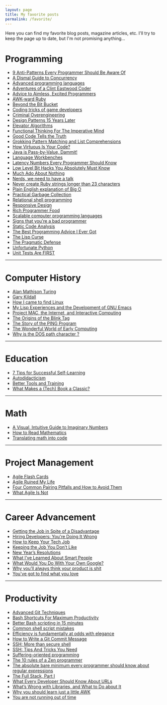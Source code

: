 ```yaml
---
layout: page
title: My favorite posts
permalink: /favorite/
---
```


Here you can find my favorite blog posts, magazine articles, etc. I'll try to keep the page up to date, but I'm not promising anything...

# Programming
* [9 Anti-Patterns Every Programmer Should Be Aware Of][antipatterns]
* [A Dismal Guide to Concurrency][dismal]
* [Advanced programming languages][advanced]
* [Adventures of a Clint Eastwood Coder][clint]
* [Advice to Aimless, Excited Programmers][aimless]
* [AWK-ward Ruby][awkward]
* [Beyond the Bit Bucket][bucket]
* [Coding tricks of game developers][tricks]
* [Criminal Overengineering][criminal]
* [Design Patterns 15 Years Later][patterns]
* [Elevator Algorithms][elevator]
* [Functional Thinking For The Imperative Mind][functional]
* [Good Code Tells the Truth][good]
* [Grokking Pattern Matching and List Comprehensions][pattern]
* [How Virtuous Is Your Code?][virtuous]
* [Java is Pass-by-Value, Dammit!][java]
* [Language Workbenches][workbench]
* [Latency Numbers Every Programmer Should Know][latency]
* [Low Level Bit Hacks You Absolutely Must Know][hacks]
* [Much Ado About Nothing][ado]
* [Nerds, we need to have a talk][nerds]
* [Never create Ruby strings longer than 23 characters][ruby]
* [Plain English explanation of Big O][bigo]
* [Practical Garbage Collection][garbage]
* [Relational shell programming][relational]
* [Responsive Design][responsive]
* [Rich Programmer Food][rich]
* [Scalable computer programming languages][scalable]
* [Signs that you're a bad programmer][bad]
* [Static Code Analysis][static]
* [The Best Programming Advice I Ever Got][advice]
* [The Lisp Curse][curse]
* [The Pragmatic Defense][defense]
* [Unfortunate Python][unfortunate]
* [Unit Tests Are FIRST][first]

[antipatterns]: http://sahandsaba.com/nine-anti-patterns-every-programmer-should-be-aware-of-with-examples.html
[dismal]: http://www.facebook.com/notes/facebook-engineering/a-dismal-guide-to-concurrency/379717628919
[advanced]: http://matt.might.net/articles/best-programming-languages/
[clint]: http://pragprog.com/magazines/2010-01/swaines-world
[aimless]: http://prog21.dadgum.com/80.html
[awkward]: http://tomayko.com/writings/awkward-ruby
[bucket]: http://pragprog.com/magazines/2012-05/beyond-the-bit-bucket
[tricks]: http://www.dodgycoder.net/2012/02/coding-tricks-of-game-developers.html
[criminal]: http://coderoom.wordpress.com/2010/06/23/criminal-overengineering/
[patterns]: http://www.informit.com/articles/printerfriendly.aspx?p=1404056
[elevator]: http://www.lisazhang.ca/2009/12/elevator-algorithms.html
[functional]: http://pragprog.com/magazines/2012-08/functional-thinking-for-the-imperative-mind
[good]: http://pragprog.com/magazines/2010-10/good-code-tells-the-truth
[pattern]: http://pragprog.com/magazines/2011-01/grokking-pattern-matching-and-list-comprehensions
[virtuous]: http://pragprog.com/magazines/2011-08/how-virtuous-is-your-code
[java]: http://javadude.com/articles/passbyvalue.htm
[workbench]: http://pragprog.com/magazines/2009-10/language-workbenches
[latency]: https://gist.github.com/jboner/2841832
[hacks]: http://www.catonmat.net/blog/low-level-bit-hacks-you-absolutely-must-know/
[ado]: http://pragprog.com/magazines/2010-01/much-ado-about-nothing
[nerds]: http://thingist.com/t/item/4372/
[ruby]: http://patshaughnessy.net/2012/1/4/never-create-ruby-strings-longer-than-23-characters
[bigo]: http://stackoverflow.com/questions/487258/plain-english-explanation-of-big-o
[garbage]: http://worldmodscode.wordpress.com/2011/12/26/practical-garbage-collection-part-1-introduction/
[relational]: http://matt.might.net/articles/sql-in-the-shell/
[responsive]: http://pragprog.com/magazines/2009-09/responsive-design
[rich]: http://steve-yegge.blogspot.com/2007/06/rich-programmer-food.html
[scalable]: http://users.cms.caltech.edu/~mvanier/hacking/rants/scalable_computer_programming_languages.html?utm_medium=referral&utm_source=t.co
[bad]: http://www.yacoset.com/Home/signs-that-you-re-a-bad-programmer
[static]: http://www.gamasutra.com/view/news/39328/InDepth_Static_Code_Analysis.php
[advice]: https://www.informit.com/articles/article.aspx?p=1941206
[curse]: http://www.winestockwebdesign.com/Essays/Lisp_Curse.html
[defense]: http://pragprog.com/magazines/2012-04/the-pragmatic-defense
[unfortunate]: http://excess.org/article/2011/12/unfortunate-python/
[first]: http://pragprog.com/magazines/2012-01/unit-tests-are-first

***

# Computer History
* [Alan Mathison Turing][turing]
* [Gary Kildall][kildall]
* [How I came to find Linux][linux]
* [My Lisp Experiences and the Development of GNU Emacs][emacs]
* [Project MAC, the Internet, and Interactive Computing][mac]
* [The Origins of the Blink Tag][blink]
* [The Story of the PING Program][ping]
* [The Wonderful World of Early Computing][early]
* [Why is the DOS path character \?][dos]

[turing]: http://pragprog.com/magazines/2010-06/when-did-that-happen
[kildall]: http://pragprog.com/magazines/2012-11/threads
[linux]: http://ianmurdock.com/post/how-i-came-to-find-linux/
[emacs]: http://www.gnu.org/gnu/rms-lisp.html
[mac]: http://pragprog.com/magazines/2010-07/when-did-that-happen
[blink]: http://www.montulli.org/theoriginofthe%3Cblink%3Etag
[ping]: http://ftp.arl.mil/mike/ping.html
[early]: http://www.neatorama.com/2008/01/25/the-wonderful-world-of-early-computing/
[dos]: http://blogs.msdn.com/b/larryosterman/archive/2005/06/24/432386.aspx

***

# Education
* [7 Tips for Successful Self-Learning][self]
* [Autodidacticism][auto]
* [Better Tools and Training][tools]
* [What Makes a (Tech) Book a Classic?][classic]

[self]: http://wangyip.posterous.com/measuring-measures-blog-7-tips-for-successful
[auto]: http://raganwald.posterous.com/autodidacticism
[tools]: http://pragprog.com/magazines/2010-06/better-tools-and-training
[classic]: http://pragprog.com/magazines/2010-03/swaines-world

***

# Math
* [A Visual, Intuitive Guide to Imaginary Numbers][imaginary]
* [How to Read Mathematics][read-math]
* [Translating math into code][translating]

[imaginary]: http://betterexplained.com/articles/a-visual-intuitive-guide-to-imaginary-numbers/
[read-math]: http://web.stonehill.edu/compsci/History_Math/math-read.htm
[translating]: http://matt.might.net/articles/discrete-math-and-code/

***

# Project Management
* [Agile Flash Cards][cards]
* [Agile Ruined My Life][ruined]
* [Four Common Pairing Pitfalls and How to Avoid Them][pitfalls]
* [What Agile Is Not][agile-not]

[cards]: http://pragprog.com/magazines/2010-09/agile-flash-cards
[ruined]: http://www.whattofix.com/blog/archives/2010/09/agile-ruined-my.php
[pitfalls]: http://pragprog.com/magazines/2012-03/four-common-pairing-pitfalls-and-how-to-avoid-them
[agile-not]: http://pragprog.com/magazines/2010-10/what-agile-is-not

***

# Career Advancement
* [Getting the Job in Spite of a Disadvantage][disadvantage]
* [Hiring Developers: You're Doing It Wrong][wrong]
* [How to Keep Your Tech Job][keep-job]
* [Keeping the Job You Don’t Like][keep-not-like]
* [New Year’s Resolutions][resolution]
* [What I’ve Learned About Smart People][smart]
* [What Would You Do With Your Own Google?][google]
* [Why you’ll always think your product is shit][shit]
* [You've got to find what you love][love]

[disadvantage]: http://pragprog.com/magazines/2010-05/the-working-geek
[wrong]: http://devinterviews.pen.io/
[keep-job]: http://pragprog.com/magazines/2009-07/the-layoffs-are-coming
[keep-not-like]: http://pragprog.com/magazines/2009-12/the-working-geek
[resolution]: http://pragprog.com/magazines/2010-01/the-working-geek
[smart]: http://blog.tommymacwilliam.com/post/17500383225/what-ive-learned-about-smart-people
[google]: https://www.youtube.com/watch?v=vKmQW_Nkfk8
[shit]: http://andrewchen.co/2012/03/02/why-your-product-will-never-seem-like-its-good-enough/
[love]: http://immaturebusiness.com/2223/steve-jobs-2005-stanford-commencement-address-death-is-the-destination-we-all%C2%A0share/

***

# Productivity
* [Advanced Git Techniques][git]
* [Bash Shortcuts For Maximum Productivity][bash]
* [Better Bash scripting in 15 minutes][better-bash]
* [Common shell script mistakes][shell]
* [Efficiency is fundamentally at odds with elegance][efficiency]
* [How to Write a Git Commit Message][git-commit]
* [SSH: More than secure shell][ssh]
* [SSH: Tips And Tricks You Need][ssh-tricks]
* [Suffering-oriented programming][suffering]
* [The 10 rules of a Zen programmer][zen]
* [The absolute bare minimum every programmer should know about regular expressions][regex]
* [The Full Stack, Part I][full-stack]
* [What Every Developer Should Know About URLs][urls]
* [What’s Wrong with Libraries, and What to Do about It][libs]
* [Why you should learn just a little AWK][awk]
* [You are not running out of time][time]

[git]: http://cmurphycode.posterous.com/git-201-slightly-more-advanced
[bash]: http://www.skorks.com/2009/09/bash-shortcuts-for-maximum-productivity/
[better-bash]: http://robertmuth.blogspot.in/2012/08/better-bash-scripting-in-15-minutes.html
[shell]: http://www.pixelbeat.org/programming/shell_script_mistakes.html
[efficiency]: http://www.yosefk.com/blog/efficiency-is-fundamentally-at-odds-with-elegance.html
[git-commit]: http://chris.beams.io/posts/git-commit/
[ssh]: http://matt.might.net/articles/ssh-hacks/
[ssh-tricks]: http://www.symkat.com/ssh-tips-and-tricks-you-need
[suffering]: http://nathanmarz.com/blog/suffering-oriented-programming.html
[zen]: http://www.grobmeier.de/the-10-rules-of-a-zen-programmer-03022012.html
[regex]: http://tafzal.blogspot.nl/2010/07/absolute-bare-minimum-every-programmer.html
[full-stack]: https://www.facebook.com/note.php?note_id=461505383919
[urls]: http://www.skorks.com/2010/05/what-every-developer-should-know-about-urls/
[libs]: http://pragprog.com/magazines/2010-04/tangled-up-in-tools
[awk]: http://gregable.com/2010/09/why-you-should-know-just-little-awk.html
[time]: http://rahulbijlani.com/essays/you-are-not-running-out-of-time-essay/